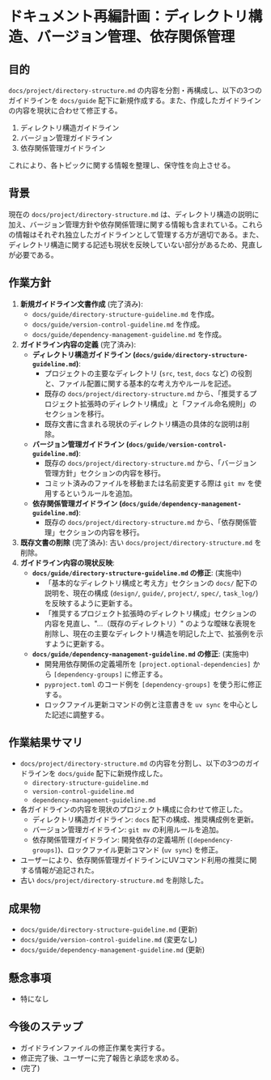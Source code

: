 # ドキュメント再編計画：ディレクトリ構造、バージョン管理、依存関係管理

## 目的

`docs/project/directory-structure.md` の内容を分割・再構成し、以下の3つのガイドラインを `docs/guide` 配下に新規作成する。また、作成したガイドラインの内容を現状に合わせて修正する。

1.  ディレクトリ構造ガイドライン
2.  バージョン管理ガイドライン
3.  依存関係管理ガイドライン

これにより、各トピックに関する情報を整理し、保守性を向上させる。

## 背景

現在の `docs/project/directory-structure.md` は、ディレクトリ構造の説明に加え、バージョン管理方針や依存関係管理に関する情報も含まれている。これらの情報はそれぞれ独立したガイドラインとして管理する方が適切である。また、ディレクトリ構造に関する記述も現状を反映していない部分があるため、見直しが必要である。

## 作業方針

1.  **新規ガイドライン文書作成** (完了済み):
    *   `docs/guide/directory-structure-guideline.md` を作成。
    *   `docs/guide/version-control-guideline.md` を作成。
    *   `docs/guide/dependency-management-guideline.md` を作成。
2.  **ガイドライン内容の定義** (完了済み):
    *   **ディレクトリ構造ガイドライン (`docs/guide/directory-structure-guideline.md`)**:
        *   プロジェクトの主要なディレクトリ (`src`, `test`, `docs` など) の役割と、ファイル配置に関する基本的な考え方やルールを記述。
        *   既存の `docs/project/directory-structure.md` から、「推奨するプロジェクト拡張時のディレクトリ構成」と「ファイル命名規則」のセクションを移行。
        *   既存文書に含まれる現状のディレクトリ構造の具体的な説明は削除。
    *   **バージョン管理ガイドライン (`docs/guide/version-control-guideline.md`)**:
        *   既存の `docs/project/directory-structure.md` から、「バージョン管理方針」セクションの内容を移行。
        *   コミット済みのファイルを移動または名前変更する際は `git mv` を使用するというルールを追加。
    *   **依存関係管理ガイドライン (`docs/guide/dependency-management-guideline.md`)**:
        *   既存の `docs/project/directory-structure.md` から、「依存関係管理」セクションの内容を移行。
3.  **既存文書の削除** (完了済み): 古い `docs/project/directory-structure.md` を削除。
4.  **ガイドライン内容の現状反映**:
    *   **`docs/guide/directory-structure-guideline.md` の修正**: (実施中)
        *   「基本的なディレクトリ構成と考え方」セクションの `docs/` 配下の説明を、現在の構成 (`design/`, `guide/`, `project/`, `spec/`, `task_log/`) を反映するように更新する。
        *   「推奨するプロジェクト拡張時のディレクトリ構成」セクションの内容を見直し、"...（既存のディレクトリ）" のような曖昧な表現を削除し、現在の主要なディレクトリ構造を明記した上で、拡張例を示すように更新する。
    *   **`docs/guide/dependency-management-guideline.md` の修正**: (実施中)
        *   開発用依存関係の定義場所を `[project.optional-dependencies]` から `[dependency-groups]` に修正する。
        *   `pyproject.toml` のコード例を `[dependency-groups]` を使う形に修正する。
        *   ロックファイル更新コマンドの例と注意書きを `uv sync` を中心とした記述に調整する。

## 作業結果サマリ

- `docs/project/directory-structure.md` の内容を分割し、以下の3つのガイドラインを `docs/guide` 配下に新規作成した。
    - `directory-structure-guideline.md`
    - `version-control-guideline.md`
    - `dependency-management-guideline.md`
- 各ガイドラインの内容を現状のプロジェクト構成に合わせて修正した。
    - ディレクトリ構造ガイドライン: `docs` 配下の構成、推奨構成例を更新。
    - バージョン管理ガイドライン: `git mv` の利用ルールを追加。
    - 依存関係管理ガイドライン: 開発依存の定義場所 (`[dependency-groups]`)、ロックファイル更新コマンド (`uv sync`) を修正。
- ユーザーにより、依存関係管理ガイドラインにUVコマンド利用の推奨に関する情報が追記された。
- 古い `docs/project/directory-structure.md` を削除した。

## 成果物

-   `docs/guide/directory-structure-guideline.md` (更新)
-   `docs/guide/version-control-guideline.md` (変更なし)
-   `docs/guide/dependency-management-guideline.md` (更新)

## 懸念事項

-   特になし

## 今後のステップ

-   ガイドラインファイルの修正作業を実行する。
-   修正完了後、ユーザーに完了報告と承認を求める。
-   (完了)
